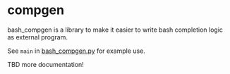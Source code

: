 # compgen

bash_compgen is a library to make it easier to write bash completion
logic as external program.

See `main` in [bash_compgen.py](bash_compgen.py#L10) for example use.

TBD more documentation!
